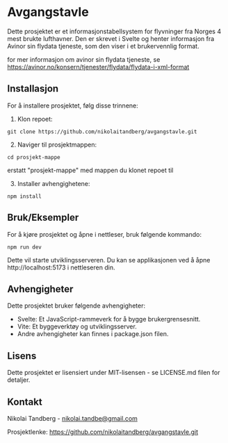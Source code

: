 # Avgangstavle

Dette prosjektet er et informasjonstabellsystem for flyvninger fra Norges 4 mest brukte lufthavner. Den er skrevet i Svelte og henter informasjon fra Avinor sin flydata tjeneste, som den viser i et brukervennlig format.

for mer informasjon om avinor sin flydata tjeneste, se https://avinor.no/konsern/tjenester/flydata/flydata-i-xml-format

## Installasjon 

For å installere prosjektet, følg disse trinnene:

1. Klon repoet:
```
git clone https://github.com/nikolaitandberg/avgangstavle.git
```
2. Naviger til prosjektmappen:

```
cd prosjekt-mappe
```

erstatt "prosjekt-mappe" med mappen du klonet repoet til

3. Installer avhengighetene:

```
npm install
```

## Bruk/Eksempler

For å kjøre prosjektet og åpne i nettleser, bruk følgende kommando:

```
npm run dev
```

Dette vil starte utviklingsserveren. Du kan se applikasjonen ved å åpne http://localhost:5173 i nettleseren din.

## Avhengigheter

Dette prosjektet bruker følgende avhengigheter:

- Svelte: Et JavaScript-rammeverk for å bygge brukergrensesnitt.
- Vite: Et byggeverktøy og utviklingsserver.
- Andre avhengigheter kan finnes i package.json filen.

## Lisens

Dette prosjektet er lisensiert under MIT-lisensen - se LICENSE.md filen for detaljer.

## Kontakt

Nikolai Tandberg - nikolai.tandbe@gmail.com

Prosjektlenke: https://github.com/nikolaitandberg/avgangstavle.git
